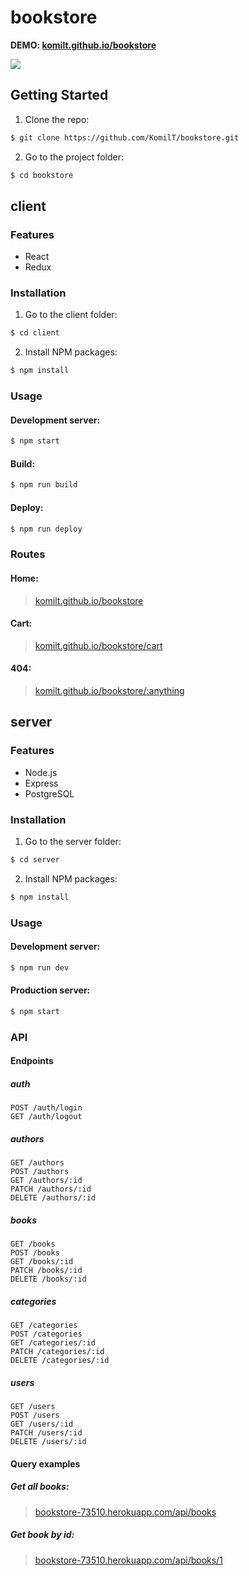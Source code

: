 # bookstore

**DEMO: [komilt.github.io/bookstore](https://komilt.github.io/bookstore)**

![](https://user-images.githubusercontent.com/39556179/120910219-74afbb80-c696-11eb-9c6f-24094e32ef44.png)

## Getting Started

1. Clone the repo:

```sh
$ git clone https://github.com/KomilT/bookstore.git
```

2. Go to the project folder:

```sh
$ cd bookstore
```

## client

### Features

- React
- Redux

### Installation

1. Go to the client folder:

```sh
$ cd client
```

2. Install NPM packages:

```sh
$ npm install
```

### Usage

#### Development server:

```sh
$ npm start
```

#### Build:

```sh
$ npm run build
```

#### Deploy:

```sh
$ npm run deploy
```

### Routes

#### Home:

> [komilt.github.io/bookstore](https://komilt.github.io/bookstore)

#### Cart:

> [komilt.github.io/bookstore/cart](https://komilt.github.io/bookstore/cart)

#### 404:

> [komilt.github.io/bookstore/:anything](https://komilt.github.io/bookstore/:anything)

## server

### Features

- Node.js
- Express
- PostgreSQL

### Installation

1. Go to the server folder:

```sh
$ cd server
```

2. Install NPM packages:

```sh
$ npm install
```

### Usage

#### Development server:

```sh
$ npm run dev
```

#### Production server:

```sh
$ npm start
```

### API

#### Endpoints

##### auth

`POST /auth/login`<br>
`GET /auth/logout`

##### authors

`GET /authors`<br>
`POST /authors`<br>
`GET /authors/:id`<br>
`PATCH /authors/:id`<br>
`DELETE /authors/:id`

##### books

`GET /books`<br>
`POST /books`<br>
`GET /books/:id`<br>
`PATCH /books/:id`<br>
`DELETE /books/:id`

##### categories

`GET /categories`<br>
`POST /categories`<br>
`GET /categories/:id`<br>
`PATCH /categories/:id`<br>
`DELETE /categories/:id`

##### users

`GET /users`<br>
`POST /users`<br>
`GET /users/:id`<br>
`PATCH /users/:id`<br>
`DELETE /users/:id`

#### Query examples

##### Get all books:

> [bookstore-73510.herokuapp.com/api/books](https://bookstore-73510.herokuapp.com/api/books)

##### Get book by id:

> [bookstore-73510.herokuapp.com/api/books/1](https://bookstore-73510.herokuapp.com/api/books/1)
